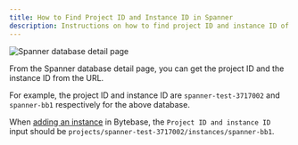 ```yaml
---
title: How to Find Project ID and Instance ID in Spanner
description: Instructions on how to find project ID and instance ID of a Spanner instance
---
```


![Spanner database detail page](/content/reference/spanner/how-to/how-to-find-project-id-and-instance-id-spanner/spanner.webp)

From the Spanner database detail page, you can get the project ID and the instance ID from the URL.

For example, the project ID and instance ID are `spanner-test-3717002` and `spanner-bb1` respectively for the above database.

When [adding an instance](/docs/get-started/step-by-step/add-an-instance/#add-an-instance) in Bytebase, the `Project ID and instance ID` input should be `projects/spanner-test-3717002/instances/spanner-bb1`.
